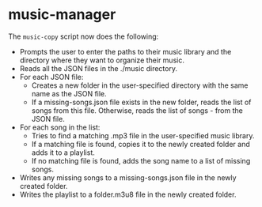 # music-manager
The `music-copy` script now does the following:

- Prompts the user to enter the paths to their music library and the directory where they want to organize their music.
- Reads all the JSON files in the ./music directory.
- For each JSON file:
    - Creates a new folder in the user-specified directory with the same name as the JSON file.
    - If a missing-songs.json file exists in the new folder, reads the list of songs from this file. Otherwise, reads the list of songs - from the JSON file.
- For each song in the list:
    - Tries to find a matching .mp3 file in the user-specified music library.
    - If a matching file is found, copies it to the newly created folder and adds it to a playlist.
    - If no matching file is found, adds the song name to a list of missing songs.
- Writes any missing songs to a missing-songs.json file in the newly created folder.
- Writes the playlist to a folder.m3u8 file in the newly created folder.